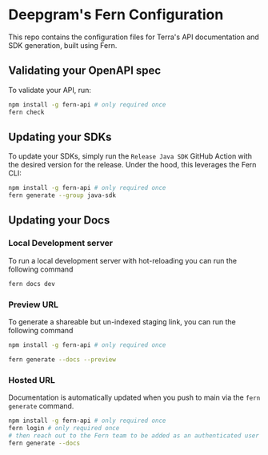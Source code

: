# Deepgram's Fern Configuration

This repo contains the configuration files for Terra's API documentation and SDK generation, built using Fern.

## Validating your OpenAPI spec

To validate your API, run: 
```sh
npm install -g fern-api # only required once
fern check
```

## Updating your SDKs

To update your SDKs, simply run the `Release Java SDK` GitHub Action with the desired version for the release. Under the hood, this leverages the Fern CLI: 

```sh
npm install -g fern-api # only required once
fern generate --group java-sdk
```

## Updating your Docs

### Local Development server

To run a local development server with hot-reloading you can run the following command

```sh
fern docs dev
```

### Preview URL

To generate a shareable but un-indexed staging link, you can run the following command

```sh
npm install -g fern-api # only required once

fern generate --docs --preview
```

### Hosted URL

Documentation is automatically updated when you push to main via the `fern generate` command.

```sh
npm install -g fern-api # only required once
fern login # only required once
# then reach out to the Fern team to be added as an authenticated user
fern generate --docs
```
